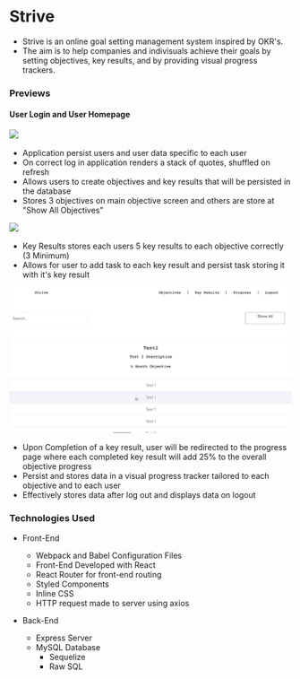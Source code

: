 # Strive
- Strive is an online goal setting management system inspired by OKR's.
- The aim is to help companies and indivisuals achieve their goals by setting objectives, key results, and by providing visual progress trackers.


### Previews
#### User Login and User Homepage
![](login-userhome.gif)
- Application persist users and user data specific to each user
- On correct log in application renders a stack of quotes, shuffled on refresh
- Allows users to create objectives and key results that will be persisted in the database
- Stores 3 objectives on main objective screen and others are store at "Show All Objectives"


![](keyresults-addTask.gif)
- Key Results stores each users 5 key results to each objective correctly (3 Minimum)
- Allows for user to add task to each key result and persist task storing it with it's key result


![](progress.gif)
- Upon Completion of a key result, user will be redirected to the progress page where each completed key result will add 25% to the overall objective progress
- Persist and stores data in a visual progress tracker tailored to each objective and to each user 
- Effectively stores data after log out and displays data on logout


### Technologies Used 
- Front-End
    - Webpack and Babel Configuration Files
    - Front-End Developed with React 
    - React Router for front-end routing
    - Styled Components
    - Inline CSS
    - HTTP request made to server using axios

- Back-End
    - Express Server
    - MySQL Database 
        - Sequelize 
        - Raw SQL

